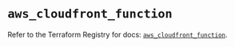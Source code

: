 # `aws_cloudfront_function`

Refer to the Terraform Registry for docs: [`aws_cloudfront_function`](https://registry.terraform.io/providers/hashicorp/aws/5.62.0/docs/resources/cloudfront_function).

